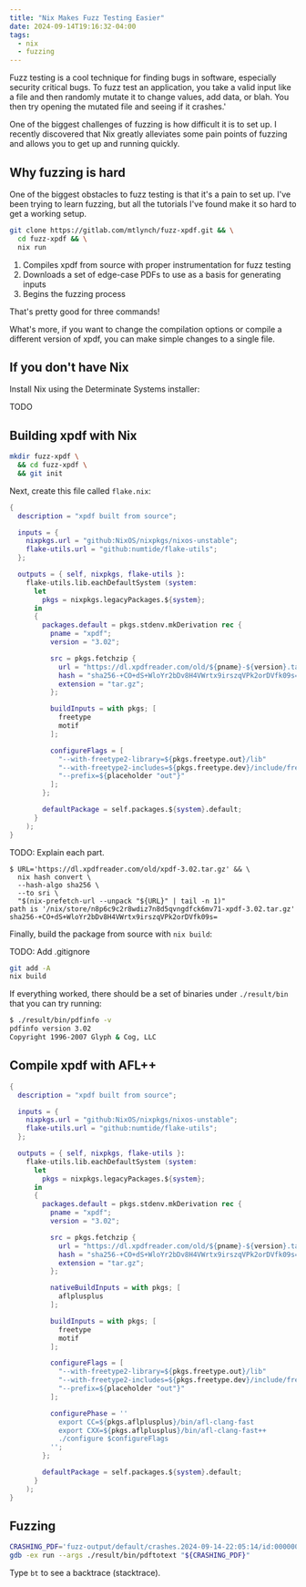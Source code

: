 ```yaml
---
title: "Nix Makes Fuzz Testing Easier"
date: 2024-09-14T19:16:32-04:00
tags:
  - nix
  - fuzzing
---
```


Fuzz testing is a cool technique for finding bugs in software, especially security critical bugs. To fuzz test an application, you take a valid input like a file and then randomly mutate it to change values, add data, or blah. You then try opening the mutated file and seeing if it crashes.'

One of the biggest challenges of fuzzing is how difficult it is to set up. I recently discovered that Nix greatly alleviates some pain points of fuzzing and allows you to get up and running quickly.

## Why fuzzing is hard

One of the biggest obstacles to fuzz testing is that it's a pain to set up. I've been trying to learn fuzzing, but all the tutorials I've found make it so hard to get a working setup.

```bash
git clone https://gitlab.com/mtlynch/fuzz-xpdf.git && \
  cd fuzz-xpdf && \
  nix run
```

1. Compiles xpdf from source with proper instrumentation for fuzz testing
1. Downloads a set of edge-case PDFs to use as a basis for generating inputs
1. Begins the fuzzing process

That's pretty good for three commands!

What's more, if you want to change the compilation options or compile a different version of xpdf, you can make simple changes to a single file.

## If you don't have Nix

Install Nix using the Determinate Systems installer:

TODO

## Building xpdf with Nix

```bash
mkdir fuzz-xpdf \
  && cd fuzz-xpdf \
  && git init
```

Next, create this file called `flake.nix`:

```nix
{
  description = "xpdf built from source";

  inputs = {
    nixpkgs.url = "github:NixOS/nixpkgs/nixos-unstable";
    flake-utils.url = "github:numtide/flake-utils";
  };

  outputs = { self, nixpkgs, flake-utils }:
    flake-utils.lib.eachDefaultSystem (system:
      let
        pkgs = nixpkgs.legacyPackages.${system};
      in
      {
        packages.default = pkgs.stdenv.mkDerivation rec {
          pname = "xpdf";
          version = "3.02";

          src = pkgs.fetchzip {
            url = "https://dl.xpdfreader.com/old/${pname}-${version}.tar.gz";
            hash = "sha256-+CO+dS+WloYr2bDv8H4VWrtx9irszqVPk2orDVfk09s=";
            extension = "tar.gz";
          };

          buildInputs = with pkgs; [
            freetype
            motif
          ];

          configureFlags = [
            "--with-freetype2-library=${pkgs.freetype.out}/lib"
            "--with-freetype2-includes=${pkgs.freetype.dev}/include/freetype2"
            "--prefix=${placeholder "out"}"
          ];
        };

        defaultPackage = self.packages.${system}.default;
      }
    );
}
```

TODO: Explain each part.

```
$ URL='https://dl.xpdfreader.com/old/xpdf-3.02.tar.gz' && \
  nix hash convert \
  --hash-algo sha256 \
  --to sri \
  "$(nix-prefetch-url --unpack "${URL}" | tail -n 1)"
path is '/nix/store/n8p6c9c2r8wdiz7n8d5qvngdfck6mv71-xpdf-3.02.tar.gz'
sha256-+CO+dS+WloYr2bDv8H4VWrtx9irszqVPk2orDVfk09s=
```

Finally, build the package from source with `nix build`:

TODO: Add .gitignore

```bash
git add -A
nix build
```

If everything worked, there should be a set of binaries under `./result/bin` that you can try running:

```bash
$ ./result/bin/pdfinfo -v
pdfinfo version 3.02
Copyright 1996-2007 Glyph & Cog, LLC
```

## Compile xpdf with AFL++

```nix
{
  description = "xpdf built from source";

  inputs = {
    nixpkgs.url = "github:NixOS/nixpkgs/nixos-unstable";
    flake-utils.url = "github:numtide/flake-utils";
  };

  outputs = { self, nixpkgs, flake-utils }:
    flake-utils.lib.eachDefaultSystem (system:
      let
        pkgs = nixpkgs.legacyPackages.${system};
      in
      {
        packages.default = pkgs.stdenv.mkDerivation rec {
          pname = "xpdf";
          version = "3.02";

          src = pkgs.fetchzip {
            url = "https://dl.xpdfreader.com/old/${pname}-${version}.tar.gz";
            hash = "sha256-+CO+dS+WloYr2bDv8H4VWrtx9irszqVPk2orDVfk09s=";
            extension = "tar.gz";
          };

          nativeBuildInputs = with pkgs; [
            aflplusplus
          ];

          buildInputs = with pkgs; [
            freetype
            motif
          ];

          configureFlags = [
            "--with-freetype2-library=${pkgs.freetype.out}/lib"
            "--with-freetype2-includes=${pkgs.freetype.dev}/include/freetype2"
            "--prefix=${placeholder "out"}"
          ];

          configurePhase = ''
            export CC=${pkgs.aflplusplus}/bin/afl-clang-fast
            export CXX=${pkgs.aflplusplus}/bin/afl-clang-fast++
            ./configure $configureFlags
          '';
        };

        defaultPackage = self.packages.${system}.default;
      }
    );
}
```

## Fuzzing

```bash
CRASHING_PDF='fuzz-output/default/crashes.2024-09-14-22:05:14/id:000000,sig:11,src:000862+000165,time:102771,execs:57754,op:splice,rep:13'
gdb -ex run --args ./result/bin/pdftotext "${CRASHING_PDF}"
```

Type `bt` to see a backtrace (stacktrace).

